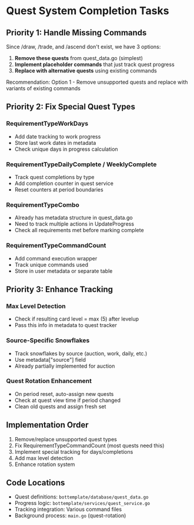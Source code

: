 # Quest System Completion Tasks

## Priority 1: Handle Missing Commands
Since /draw, /trade, and /ascend don't exist, we have 3 options:
1. **Remove these quests** from quest_data.go (simplest)
2. **Implement placeholder commands** that just track quest progress
3. **Replace with alternative quests** using existing commands

Recommendation: Option 1 - Remove unsupported quests and replace with variants of existing commands

## Priority 2: Fix Special Quest Types

### RequirementTypeWorkDays
- Add date tracking to work progress
- Store last work dates in metadata
- Check unique days in progress calculation

### RequirementTypeDailyComplete / WeeklyComplete
- Track quest completions by type
- Add completion counter in quest service
- Reset counters at period boundaries

### RequirementTypeCombo
- Already has metadata structure in quest_data.go
- Need to track multiple actions in UpdateProgress
- Check all requirements met before marking complete

### RequirementTypeCommandCount
- Add command execution wrapper
- Track unique commands used
- Store in user metadata or separate table

## Priority 3: Enhance Tracking

### Max Level Detection
- Check if resulting card level = max (5) after levelup
- Pass this info in metadata to quest tracker

### Source-Specific Snowflakes
- Track snowflakes by source (auction, work, daily, etc.)
- Use metadata["source"] field
- Already partially implemented for auction

### Quest Rotation Enhancement
- On period reset, auto-assign new quests
- Check at quest view time if period changed
- Clean old quests and assign fresh set

## Implementation Order
1. Remove/replace unsupported quest types
2. Fix RequirementTypeCommandCount (most quests need this)
3. Implement special tracking for days/completions
4. Add max level detection
5. Enhance rotation system

## Code Locations
- Quest definitions: `bottemplate/database/quest_data.go`
- Progress logic: `bottemplate/services/quest_service.go`
- Tracking integration: Various command files
- Background process: `main.go` (quest-rotation)